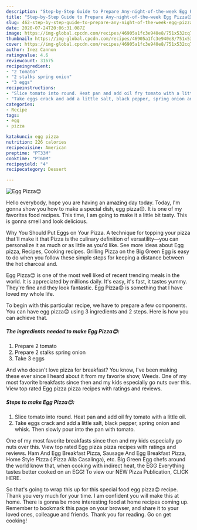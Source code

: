 ```yaml
---
description: "Step-by-Step Guide to Prepare Any-night-of-the-week Egg Pizza😊"
title: "Step-by-Step Guide to Prepare Any-night-of-the-week Egg Pizza😊"
slug: 462-step-by-step-guide-to-prepare-any-night-of-the-week-egg-pizza
date: 2020-07-24T20:06:31.087Z
image: https://img-global.cpcdn.com/recipes/46905a1fc3e940e8/751x532cq70/egg-pizza😊-recipe-main-photo.jpg
thumbnail: https://img-global.cpcdn.com/recipes/46905a1fc3e940e8/751x532cq70/egg-pizza😊-recipe-main-photo.jpg
cover: https://img-global.cpcdn.com/recipes/46905a1fc3e940e8/751x532cq70/egg-pizza😊-recipe-main-photo.jpg
author: Inez Cannon
ratingvalue: 4.6
reviewcount: 31675
recipeingredient:
- "2 tomato"
- "2 stalks spring onion"
- "3 eggs"
recipeinstructions:
- "Slice tomato into round. Heat pan and add oil fry tomato with a little oil."
- "Take eggs crack and add a little salt, black pepper, spring onion and whisk. Then slowly pour into the pan with tomato."
categories:
- Recipe
tags:
- egg
- pizza

katakunci: egg pizza 
nutrition: 226 calories
recipecuisine: American
preptime: "PT33M"
cooktime: "PT60M"
recipeyield: "4"
recipecategory: Dessert

---
```



![Egg Pizza😊](https://img-global.cpcdn.com/recipes/46905a1fc3e940e8/751x532cq70/egg-pizza😊-recipe-main-photo.jpg)

Hello everybody, hope you are having an amazing day today. Today, I'm gonna show you how to make a special dish, egg pizza😊. It is one of my favorites food recipes. This time, I am going to make it a little bit tasty. This is gonna smell and look delicious.

Why You Should Put Eggs on Your Pizza. A technique for topping your pizza that&#39;ll make it that Pizza is the culinary definition of versatility—you can personalize it as much or as little as you&#39;d like. See more ideas about Egg pizza, Recipes, Cooking recipes. Grilling Pizza on the Big Green Egg is easy to do when you follow these simple steps for keeping a distance between the hot charcoal and.

Egg Pizza😊 is one of the most well liked of recent trending meals in the world. It is appreciated by millions daily. It's easy, it's fast, it tastes yummy. They're fine and they look fantastic. Egg Pizza😊 is something that I have loved my whole life.


To begin with this particular recipe, we have to prepare a few components. You can have egg pizza😊 using 3 ingredients and 2 steps. Here is how you can achieve that.

<!--inarticleads1-->

##### The ingredients needed to make Egg Pizza😊:

1. Prepare 2 tomato
1. Prepare 2 stalks spring onion
1. Take 3 eggs


And who doesn&#39;t love pizza for breakfast? You know, I&#39;ve been making these ever since I heard about it from my favorite show, Weeds. One of my most favorite breakfasts since then and my kids especially go nuts over this. View top rated Egg pizza pizza recipes with ratings and reviews. 

<!--inarticleads2-->

##### Steps to make Egg Pizza😊:

1. Slice tomato into round. Heat pan and add oil fry tomato with a little oil.
1. Take eggs crack and add a little salt, black pepper, spring onion and whisk. Then slowly pour into the pan with tomato.


One of my most favorite breakfasts since then and my kids especially go nuts over this. View top rated Egg pizza pizza recipes with ratings and reviews. Ham And Egg Breakfast Pizza, Sausage And Egg Breakfast Pizza, Home Style Pizza ( Pizza Alla Casalinga), etc. Big Green Egg chefs around the world know that, when cooking with indirect heat, the EGG Everything tastes better cooked on an EGG! To view our NEW Pizza Publication, CLICK HERE. 

So that's going to wrap this up for this special food egg pizza😊 recipe. Thank you very much for your time. I am confident you will make this at home. There is gonna be more interesting food at home recipes coming up. Remember to bookmark this page on your browser, and share it to your loved ones, colleague and friends. Thank you for reading. Go on get cooking!
